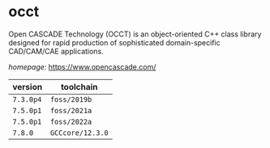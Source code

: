 # occt

Open CASCADE Technology (OCCT) is an object-oriented C++ class library designed for rapid production of sophisticated domain-specific CAD/CAM/CAE applications.

*homepage*: <https://www.opencascade.com/>

version | toolchain
--------|----------
``7.3.0p4`` | ``foss/2019b``
``7.5.0p1`` | ``foss/2021a``
``7.5.0p1`` | ``foss/2022a``
``7.8.0`` | ``GCCcore/12.3.0``
